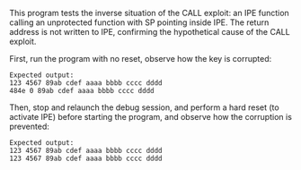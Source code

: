 This program tests the inverse situation of the CALL exploit: an IPE function calling an unprotected function with SP pointing inside IPE.
The return address is not written to IPE, confirming the hypothetical cause of the CALL exploit.

First, run the program with no reset, observe how the key is corrupted:

```
Expected output:
123 4567 89ab cdef aaaa bbbb cccc dddd
484e 0 89ab cdef aaaa bbbb cccc dddd
```

Then, stop and relaunch the debug session, and perform a hard reset (to activate IPE)
before starting the program, and observe how the corruption is prevented:

```
Expected output:
123 4567 89ab cdef aaaa bbbb cccc dddd
123 4567 89ab cdef aaaa bbbb cccc dddd
```
